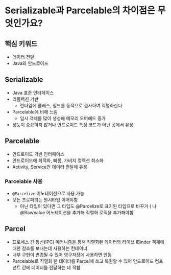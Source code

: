 # Serializable과 Parcelable의 차이점은 무엇인가요?
## 핵심 키워드
- 데이터 전달
- Java와 안드로이드
## Serializable
- Java 표준 인터페이스
- 리플렉션 기반
    - 런타임에 클래스, 필드를 동적으로 검사하여 직렬화한다
- Parcelable에 비해 느림
    - 임시 객체를 많이 생성해 메모리 오버헤드 증가
- 성능이 중요하지 않거나 안드로이드 특정 코드가 아닌 곳에서 유용
## Parcelable
- 안드로이드 기반 인터페이스
- 안드로이드에 최적화, 빠름, 가비지 컬렉션 최소화
- Activity, Service간 데이터 전달에 유용
### Parcelable 사용
- `@Parcelize` 어노테이션으로 사용 가능
- 모든 프로퍼티는 원시타입 이어야함
    - 아닌 타입이 있다면 그 타입도 @Parcelize로 표기된 타입으로 바꾸거ㅓ나 @RawValue 어노테이션을 추가해 직렬화 로직을 추가해야함

## Parcel
- 프로세스 간 통신(IPC) 메커니즘을 통해 직렬화된 데이터와 라이브 IBinder 객체에 대한 참조를 보내는데 사용하는 컨테이너
- 내부 구현이 변경될 수 있어 영구저장에 사용하면 안됨
- Parcelable로 직렬화 한 데이터를 Parcel에 쓰고 복원할 수 있어 안드로이드 컴포넌트 간에 데이터를 전달하는 데 적합